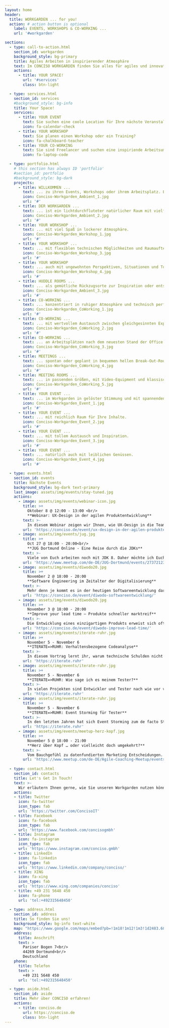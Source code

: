 ```yaml
---
layout: home
header:
  title: WORKGARDEN ... for you!
  action: # action button is optional
    label: EVENTS, WORKSHOPS & CO-WORKING ...
    url: '#workgarden'

sections:
  - type: call-to-action.html
    section_id: workgarden
    background_style: bg-primary
    title: Agiles Arbeiten in inspirierender Atmosphäre
    text: Im CONCISO WORKGARDEN finden Sie alles für agiles und innovatives Arbeiten. Für erfolgreiche Events, Workshops oder einfach gutes Co-Working. 
    actions:
      - title: YOUR SPACE!
        url: '#services'
        class: btn-light

  - type: services.html
    section_id: services
    #background_style: bg-info
    title: Your Space!
    services:
      - title: YOUR EVENT
        text: Sie suchen eine coole Location für Ihre nächste Veranstaltung?
        icon: fa-calendar-check
      - title: YOUR WORKSHOP
        text: Sie planen einen Workshop oder ein Training?
        icon: fa-chalkboard-teacher
      - title: YOUR CO-WORKING
        text: Sie sind Freelancer und suchen eine inspiriende Arbeitsumgebung?
        icon: fa-laptop-code

  - type: portfolio.html
    # this section has always ID 'portfolio'
    #section_id: portfolio
    #background_style: bg-dark
    projects:
      - title: WILLKOMMEN ...
        text: ... zu ihren Events, Workshops oder ihrem Arbeitsplatz. Entspannt und inspirierend.
        icon: Conciso-Workgarden_Ambient_1.jpg
        url: '#'
      - title: DER WORKGARDEN ...
        text: ... ist ein lichtdurchfluteter natürlicher Raum mit vielfältigen Möglichkeiten.
        icon: Conciso-Workgarden_Ambient_2.jpg
        url: '#'
      - title: YOUR WORKSHOP ...
        text: ... mit viel Spaß in lockerer Atmosphäre.
        icon: Conciso-Workgarden_Workshop_1.jpg
        url: '#'
      - title: YOUR WORKSHOP ...
        text: ... mit flexiblen technischen Möglichkeiten und Raumaufteilungen.
        icon: Conciso-Workgarden_Workshop_3.jpg
        url: '#'
      - title: YOUR WORKSHOP
        text: ... auch mit ungewohnten Perspektiven, Situationen und Tools.
        icon: Conciso-Workgarden_Workshop_4.jpg
        url: '#'
      - title: HUDDLE ROOMS ...
        text: ... als gemütliche Rückzugsorte zur Inspiration oder entspannten Besprechung.
        icon: Conciso-Workgarden_Ambient_3.jpg
        url: '#'
      - title: CO-WORKING ...
        text: ... konzentriert in ruhiger Atmosphäre und technisch perfektem Umfeld.
        icon: Conciso-Workgarden_CoWorking_1.jpg
        url: '#'
      - title: CO-WORKING ...
        text: ... mit wertvollem Austausch zwischen gleichgesinnten Experten.
        icon: Conciso-Workgarden_CoWorking_2.jpg
        url: '#'
      - title: CO-WORKING ...
        text: ... an Arbeitsplätzen nach dem neuesten Stand der Office Architektur.
        icon: Conciso-Workgarden_CoWorking_3.jpg
        url: '#'
      - title: MEETINGS ...
        text: ... spontan oder geplant in bequemen hellen Break-Out-Rooms.
        icon: Conciso-Workgarden_CoWorking_4.jpg
        url: '#'
      - title: MEETING ROOMS ...
        text: ... in passenden Größen, mit Video-Equipment und klassischen wie digitalen Whiteboards.
        icon: Conciso-Workgarden_CoWorking_5.jpg
        url: '#'
      - title: YOUR EVENT ...
        text: ... im Workgarden in gelöster Stimmung und mit spannenden Gesprächen.
        icon: Conciso-Workgarden_Event_1.jpg
        url: '#'
      - title: YOUR EVENT ...
        text: ... mit reichlich Raum für Ihre Inhalte.
        icon: Conciso-Workgarden_Event_2.jpg
        url: '#'
      - title: YOUR EVENT ...
        text: ... mit tollem Austausch und Inspiration.
        icon: Conciso-Workgarden_Event_3.jpg
        url: '#'
      - title: YOUR EVENT ...
        text: ... natürlich auch mit leiblichen Genüssen.
        icon: Conciso-Workgarden_Event_4.jpg
        url: '#'

  - type: events.html
    section_id: events
    title: Nächste Events
    background_style: bg-dark text-primary
    last_image: assets/img/events/stay-tuned.jpg
    actions:
      - image: assets/img/events/webinar-icon.jpg
        title: >+
          Oktober 8 @ 12:00 - 13:00 <br/>
          **Webinar: UX-Design in der agilen Produktentwicklung**
        text: >-
          In diesem Webinar zeigen wir Ihnen, wie UX-Design in die Teams einer agilen Produktentwicklung integriert werden kann. Anhand eines Real-Life Beispiels einer Produktentwicklung erläutern wir eine mögliche Arbeitsweise und zeigen, wie die Ergebnisse der verschiedenen Phasen des UX-Design-Flows transparent in den Implementierungsplan eines Produktfeatures aufgenommen werden können.
        url: 'https://conciso.de/event/ux-design-in-der-agilen-produktentwicklung-webinar/'
      - image: assets/img/events/jug.jpg
        title: >+
          Oct 27 @ 18:00 - 20:00<br/>
          **JUG Dortmund Online - Eine Reise durch die JDKs**
        text: >-
          Viele von Euch arbeiten noch mit JDK 8. Daher möchte ich Euch mitnehmen auf die Reise durch die JDKs. Wir starten unsere Reise bei JDK 8 und reisen bis zur aktuellen Version, außerdem wagen wir einen Blick auf die Attraktionen der zukünftigen Versionen. -- Vortragende: Sandra Gerberding
        url: 'https://www.meetup.com/de-DE/JUG-Dortmund/events/273721230/'
      - image: assets/img/events/diwodo20.jpg
        title: >+
          November 2 @ 18:00 - 20:00
          **Software Engineering im Zeitalter der Digitalisierung**
        text: >-
          Mehr denn je kommt es in der heutigen Softwareentwicklung darauf an, qualitativ höchstwertige Software mit kurzen Feedbackzyklen und hoher Frequenz bei oftmals schwammigen und wechselnden Anforderungen zu liefern. In dieser Session wollen wir auch anhand konkreter Projektbeispiele diskutieren, wie zeitgemäßes Software Engineering aussieht und auch einen kleinen Blick in die Zukunft wagen: worauf müssen wir uns in den nächsten Jahren einstellen? Was sind die großen Trends, die sich am Horizont abzeichnen?
        url: 'https://conciso.de/event/diwodo-softwareentwicklung/'
      - image: assets/img/events/diwodo20.jpg
        title: >+
          November 3 @ 18:00 - 20:00
          **Improve your lead time – Produkte schneller marktreif**
        text: >-
          Die Entwicklung eines einzigartigen Produkts erweist sich oftmals schwieriger als gedacht. Produkte müssen stark kundenorientiert sein, eine Fülle von Features bieten und schnell marktreif sein. Das Improve your lead time-Framework adressiert diese Herausforderungen, in dem es der Anforderungsphase eine klare und einfache Struktur gibt. Dabei ist es mit Customer Journeys kundenzentriert und fördert die abteilungs&shy;übergreifende Zusammenarbeit.
        url: 'https://conciso.de/event/diwodo-improve-lead-time/'
      - image: assets/img/events/iterate-ruhr.jpg
        title: >+
          November 5 - November 6
          **ITERATE=>RUHR: Verhaltensbezogene Codeanalyse**
        text: >-
          In diesem Vortrag lernt ihr, warum technische Schulden nicht technisch sind. Ihr werdet sehen, warum die Code-Historie für eine Analyse von Schulden wichtig ist und was das alles mit unserem Verhalten zu tun hat.
        url: 'https://iterate.ruhr'
      - image: assets/img/events/iterate-ruhr.jpg
        title: >+
          November 5 - November 6
          **ITERATE=>RUHR: Wie sage ich es meinem Tester?**
        text: >-
          In vielen Projekten sind Entwickler und Tester nach wie vor von einander getrennt und arbeiten für sich alleine, ohne ernsthaft miteinander zu kommunizieren. In diesem Vortrag werden die Ergebnisse von Interviews mit Entwicklern und Testern vorgestellt. Es ist der Versuch, eine Brücke zu schlagen und für das Verständnis für die Probleme beider Gruppen zu werben, um so den Keim für einen Kulturwandel zu legen.
        url: 'https://iterate.ruhr'
      - image: assets/img/events/iterate-ruhr.jpg
        title: >+
          November 5 - November 6
          **ITERATE=>RUHR: Event Storming für Tester**
        text: >-
          In den letzten Jahren hat sich Event Storming zum de facto Standard im Domain Driven Design entwickelt. Aber leider werden in den meisten Fällen die Business Prozesse ohne die dazugehörigen Tests modelliert. In diesem Workshop werden wir diesen fehlenden Schritt gehen.  Dazu nutzen wir die Möglichkeiten des Event Stormings für die Entwicklung von Testfällen im BDD Stil.
        url: 'https://iterate.ruhr'
      - image: assets/img/events/meetup-herz-kopf.jpg
        title: >+
          November 5 @ 18:00 - 21:00
          **Herz über Kopf … oder vielleicht doch umgekehrt?**
        text: >-
          Vom Bauchgefühl zu datenfundierten Marketing Entscheidungen.
        url: 'https://www.meetup.com/de-DE/Agile-Coaching-Meetup/events/268447235/'
        
  - type: contact.html
    section_id: contacts
    title: Let's Get In Touch!
    text: >-
      Wir erläutern Ihnen gerne, wie Sie unseren Workgarden nutzen können.
    actions:
    - title: Twitter
      icon: fa-twitter
      icon_type: fab
      url: 'https://twitter.com/ConcisoIT'
    - title: Facebook
      icon: fa-facebook
      icon_type: fab
      url: 'https://www.facebook.com/concisogmbh'
    - title: Instagram
      icon: fa-instagram
      icon_type: fab
      url: 'https://www.instagram.com/conciso.gmbh'
    - title: LinkedIn
      icon: fa-linkedin
      icon_type: fab
      url: 'https://www.linkedin.com/company/conciso/'
    - title: XING
      icon: fa-xing
      icon_type: fab
      url: 'https://www.xing.com/companies/conciso'
    - title: +49 231 5648 450
      icon: fa-phone
      url: 'tel:+492315648450'
  
  - type: address.html
    section_id: address
    title: So finden Sie uns!
    background_style: bg-info text-white
    map: "https://www.google.com/maps/embed?pb=!1m18!1m12!1m3!1d2483.6841635868645!2d7.520305815544835!3d51.500663119017034!2m3!1f0!2f0!3f0!3m2!1i1024!2i768!4f13.1!3m3!1m2!1s0x47b917045edd95ab%3A0x8782a144767f55d0!2sWorkgarden%40Conciso!5e0!3m2!1sde!2sde!4v1587384520208!5m2!1sde!2sde"
    address:
      title: Anschrift
      text: >
        Pariser Bogen 7<br/>
        44269 Dortmund<br/>
        Deutschland
    phone:
      title: Telefon
      text: >
        +49 231 5648 450
      url: 'tel:+492315648450'

  - type: aside.html
    section_id: aside
    title: Mehr über CONCISO erfahren!
    actions:
      - title: conciso.de
        url: https://conciso.de
        class: btn-light
---
```

